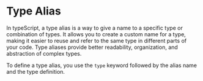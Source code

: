 # Type Alias

In typeScript, a type alias is a way to give a name to a specific type or combination of types. It allows you to create a custom name for a type, making it easier to reuse and refer to the same type in different parts of your code. Type aliases provide better readability, organization, and abstraction of complex types.

To define a type alias, you use the `type` keyword followed by the alias name and the type definition.